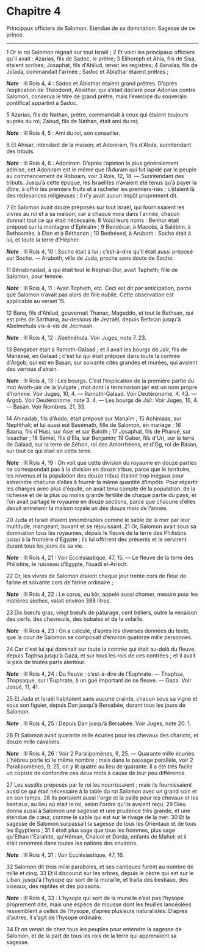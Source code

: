 # Chapitre 4

Principaux officiers de Salomon.
Etendue de sa domination.
Sagesse de ce prince.

***

1 Or le roi Salomon régnait sur tout Israël ; 2 Et voici les principaux officiers qu'il avait : Azarias, fils de Sadoc, le prêtre; 3 Elihoreph et Ahia, fils de Sisa, étaient scribes; Josaphat, fils d'Ahilud, tenait les registres; 4 Banaïas, fils de Joïada, commandait l'armée ; Sadoc et Abiathar étaient prêtres ;

***Note*** :  III Rois 4, 4 : Sadoc et Abiathar étaient grand prêtres. D’après l’explication de Théodoret, Abiathar, qui s’était déclaré pour Adonias contre Salomon, conserva le titre de grand prêtre, mais l’exercice du souverain pontificat appartint à Sadoc.

5 Azarias, fils de Nathan, prêtre, commandait à ceux qui étaient toujours auprès du roi; Zabud, fils de Nathan, était ami du roi;

***Note*** :  III Rois 4, 5 : Ami du roi, son conseiller.

6 Et Ahisar, intendant de la maison; et Adoniram, fils d'Abda, surintendant des tributs.

***Note*** :  III Rois 4, 6 : Adoniram. D’après l’opinion la plus généralement admise, cet Adoniram est le même que l’Aduram qui fut lapidé par le peuple au commencement de Roboam, voir 3 Rois, 12, 18. ― Surintendant des tributs. Jusqu’à cette époque, les Israélites n’avaient été tenus qu’à payer la dîme, à offrir les premiers fruits et à racheter les premiers-nés ; c’étaient là des redevances religieuses ; il n’y avait aucun impôt proprement dit.


7 Et Salomon avait douze préposés sur tout Israël, qui fournissaient les vivres au roi et à sa maison; car à chaque mois dans l'année, chacun donnait tout ce qui était nécessaire. 8 Voici leurs noms : Benhur était préposé sur la montagne d'Ephraïm ; 9 Bendécar, à Maccès, à Salébim, à Bethsamès, à Elon et à Béthanan ; 10 Benhésed, à Aruboth : Socho était à lui, et toute la terre d'Hépher.

***Note*** :  III Rois 4, 10 : Socho était à lui ; c’est-à-dire qu’il était aussi préposé sur Socho. ― Aruboth, ville de Juda, proche sans doute de Socho.

11 Bénabinadad, à qui était tout le Néphat-Dor, avait Tapheth, fille de Salomon, pour femme.

***Note*** :  III Rois 4, 11 : Avait Topheth, etc. Ceci est dit par anticipation, parce que Salomon n’avait pas alors de fille nubile. Cette observation est applicable au verset 15.

12 Bana, fils d'Ahilud, gouvernait Thanac, Mageddo, et tout le Bethsan, qui est près de Sarthana, au-dessous de Jezraël, depuis Bethsan jusqu'à Abelméhula vis-à-vis de Jecmaan.

***Note*** :  III Rois 4, 12 : Abelméhula. Voir Juges, note 7. 23.

13 Bengaber était à Ramoth-Galaad ; et il avait les bourgs de Jaïr, fils de Manassé, en Galaad ; c'est lui qui était préposé dans toute la contrée d'Argob, qui est en Basan, sur soixante cités grandes et murées, qui avaient des verrous d'airain.

***Note*** :  III Rois 4, 13 : Les bourgs. C’est l’explication de la première partie du mot Avoth-jaïr de la Vulgate ; mot dont la terminaison jaïr est un nom propre d’homme. Voir Juges, 10, 4. ― Ramoth-Galaad. Voir Deutéronome, 4, 43. ― Argob. Voir Deutéronome, note 3. 4. ― Les bourgs de Jaïr. Voir Juges, 10, 4. ― Basan. Voir Nombres, 21, 33.

14 Ahinadab, fils d'Addo, était préposé sur Manaïm ; 15 Achimaas, sur Nephthali; et lui aussi eut Basémath, fille de Salomon, en mariage ; 16 Baana, fils d'Husi, sur Aser et sur Baloth ; 17 Josaphat, fils de Pharué, sur Issachar ; 18 Séméi, fils d'Ela, sur Benjamin; 19 Gaber, fils d'Uri, sur la terre de Galaad, sur la terre de Séhon, roi des Amorrhéens, et d'Og, roi de Basan, sur tout ce qui était en cette terre.

***Note*** :  III Rois 4, 19 : On voit que cette division du royaume en douze parties ne correspondait pas à la division en douze tribus, parce que le territoire, les revenus et la population des douze tribus étaient trop inégaux pour astreindre chacune d’elles à fournir la même quantité d’impôts. Pour répartir les charges avec plus d’équité, on avait tenu compte de la population, de la richesse et de la plus ou moins grande fertilité de chaque partie du pays, et l’on avait partagé le royaume en douze sections, parce que chacune d’elles devait entretenir la maison royale un des douze mois de l’année.


20 Juda et Israël étaient innombrables comme le sable de la mer par leur multitude, mangeant, buvant et se réjouissant. 21 Or, Salomon avait sous sa domination tous les royaumes, depuis le fleuve de la terre des Philistins jusqu'à la frontière d'Egypte ; ils lui offrirent des présents et le servirent durant tous les jours de sa vie.

***Note*** :  III Rois 4, 21 : Voir Ecclésiastique, 47, 15. ― Le fleuve de la terre des Philistins, le ruisseau d’Egypte, l’ouadi el-Arisch.

22 Or, les vivres de Salomon étaient chaque jour trente cors de fleur de farine et soixante cors de farine ordinaire ;

***Note*** :  III Rois 4, 22 : Le corus, ou kôr, appelé aussi chomer, mesure pour les matières sèches, valait environ 388 litres.

23 Dix bœufs gras, vingt bœufs de pâturage, cent béliers, outre la venaison des cerfs, des chevreuils, des bubales et de la volaille.

***Note*** :  III Rois 4, 23 : On a calculé, d’après les diverses données du texte, que la cour de Salomon se composait d’environ quatorze mille personnes.

24 Car c'est lui qui dominait sur toute la contrée qui était au-delà du fleuve, depuis Taphsa jusqu'à Gaza, et sur tous les rois de ces contrées ; et il avait la paix de toutes parts alentour.

***Note*** :  III Rois 4, 24 : Du fleuve ; c’est-à-dire de l’Euphrate. ― Thaphsa, Thapsaque, sur l’Euphrate, à un gué important de ce fleuve. ― Gaza. Voir Josué, 11, 41.

25 Et Juda et Israël habitaient sans aucune crainte, chacun sous sa vigne et sous son figuier, depuis Dan jusqu'à Bersabée, durant tous les jours de Salomon.

***Note*** :  III Rois 4, 25 : Depuis Dan jusqu’à Bersabée. Voir Juges, note 20. 1.

26 Et Salomon avait quarante mille écuries pour les chevaux des chariots, et douze mille cavaliers.

***Note*** :  III Rois 4, 26 : Voir 2 Paralipomènes, 9, 25. ― Quarante mille écuries. L’hébreu porte ici le même nombre ; mais dans le passage parallèle, voir 2 Paralipomènes, 9, 25, on y lit quatre au lieu de quarante. Il a été très facile un copiste de confondre ces deux mots à cause de leur peu différence.

27 Les susdits préposés par le roi les nourrissaient ; mais ils fournissaient aussi ce qui était nécessaire à la table du roi Salomon avec un grand soin et en son temps. 28 Ils portaient aussi l'orge et la paille pour les chevaux et les bestiaux, au lieu où était le roi, selon l'ordre qu'ils avaient reçu. 29 Dieu donna aussi à Salomon une sagesse et une prudence très grande, et une étendue de cœur, comme le sable qui est sur le rivage de la mer. 30 Et la sagesse de Salomon surpassait la sagesse de tous les Orientaux et de tous les Egyptiens ; 31 Il était plus sage que tous les hommes, plus sage qu'Ethan l'Ezrahite, qu'Héman, Chalcol et Dorda, enfants de Mahol; et il était renommé dans toutes les nations des environs.

***Note*** :  III Rois 4, 31 : Voir Ecclésiastique, 47, 16.

32 Salomon dit trois mille paraboles, et ses cantiques furent au nombre de mille et cinq. 33 Et il discourut sur les arbres, depuis le cèdre qui est sur le Liban, jusqu'à l'hysope qui sort de la muraille, et traita des bestiaux, des oiseaux, des reptiles et des poissons.

***Note*** :  III Rois 4, 33 : L’hysope qui sort de la muraille n’est pas l’hysope proprement dite, mais une espèce de mousse dont les feuilles lancéolées ressemblent à celles de l’hysope, d’après plusieurs naturalistes. D’après d’autres, il s’agit de l’hysope ordinaire.

34 Et on venait de chez tous les peuples pour entendre la sagesse de Salomon, et de la part de tous les rois de la terre qui apprenaient sa sagesse.

